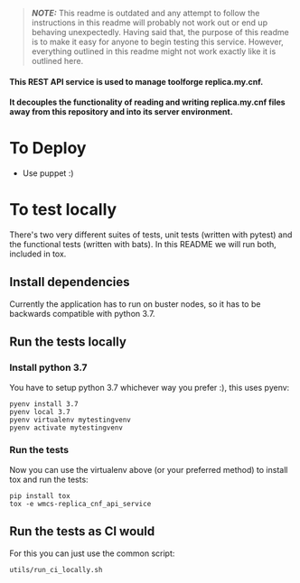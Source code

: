 <!-- SPDX-License-Identifier: Apache-2.0 -->

> **_NOTE:_** This readme is outdated and any attempt to follow the instructions
> in this readme will probably not work out or end up behaving unexpectedly.
> Having said that, the purpose of this readme is to make it easy for anyone to
> begin testing this service. However, everything outlined in this readme might
> not work exactly like it is outlined here.

#### This REST API service is used to manage toolforge replica.my.cnf.

#### It decouples the functionality of reading and writing replica.my.cnf files away from this repository and into its server environment.

# To Deploy

- Use puppet :)

# To test locally

There's two very different suites of tests, unit tests (written with pytest) and
the functional tests (written with bats). In this README we will run both,
included in tox.

## Install dependencies

Currently the application has to run on buster nodes, so it has to be backwards
compatible with python 3.7.

## Run the tests locally

### Install python 3.7

You have to setup python 3.7 whichever way you prefer :), this uses pyenv:

```
pyenv install 3.7
pyenv local 3.7
pyenv virtualenv mytestingvenv
pyenv activate mytestingvenv
```

### Run the tests

Now you can use the virtualenv above (or your preferred method) to install tox
and run the tests:

```
pip install tox
tox -e wmcs-replica_cnf_api_service
```

## Run the tests as CI would

For this you can just use the common script:

```
utils/run_ci_locally.sh
```
